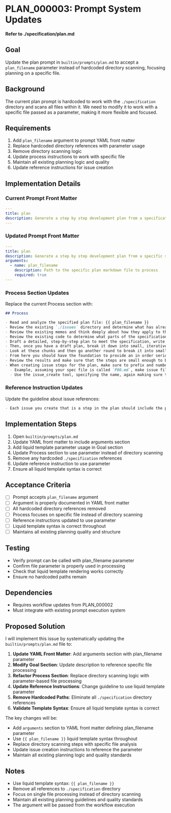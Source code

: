 # PLAN_000003: Prompt System Updates

**Refer to ./specification/plan.md**

## Goal

Update the plan prompt in `builtin/prompts/plan.md` to accept a `plan_filename` parameter instead of hardcoded directory scanning, focusing planning on a specific file.

## Background

The current plan prompt is hardcoded to work with the `./specification` directory and scans all files within it. We need to modify it to work with a specific file passed as a parameter, making it more flexible and focused.

## Requirements

1. Add `plan_filename` argument to prompt YAML front matter
2. Replace hardcoded directory references with parameter usage
3. Remove directory scanning logic
4. Update process instructions to work with specific file
5. Maintain all existing planning logic and quality
6. Update reference instructions for issue creation

## Implementation Details

### Current Prompt Front Matter

```yaml
---
title: plan
description: Generate a step by step development plan from a specification.
---
```

### Updated Prompt Front Matter

```yaml
---
title: plan
description: Generate a step by step development plan from a specific specification file.
arguments:
  - name: plan_filename
    description: Path to the specific plan markdown file to process
    required: true
---
```

### Process Section Updates

Replace the current Process section with:

```markdown
## Process

- Read and analyze the specified plan file: {{ plan_filename }}
- Review the existing `./issues` directory and determine what has already been planned.
- Review the existing memos and think deeply about how they apply to the plan.
- Review the existing code to determine what parts of the specification might already be implemented.
- Draft a detailed, step-by-step plan to meet the specification, write this out to a temp file `.swissarmyhammer/tmp/DRAFT_PLAN.md`, refer to this draft plan to refresh your memory.
- Then, once you have a draft plan, break it down into small, iterative chunks that build on each other incrementally.
- Look at these chunks and then go another round to break it into small steps.
- From here you should have the foundation to provide an in order series of issue files that describes the work to do at each step
- Review the results and make sure that the steps are small enough to be implemented safely, but big enough to move the project forward
- When creating issue steps for the plan, make sure to prefix and number them padded with 0's so they run in order
  - Example, assuming your spec file is called `FOO.md`, make issue files called `FOO_<nnnnnn>_name.md`, so that your plan steps are in order
  - Use the issue_create tool, specifying the name, again making sure they are named so that they run in order
```

### Reference Instruction Updates

Update the guideline about issue references:

```markdown
- Each issue you create that is a step in the plan should include the phrase "Refer to {{ plan_filename }}"
```

## Implementation Steps

1. Open `builtin/prompts/plan.md`
2. Update YAML front matter to include arguments section
3. Add liquid template parameter usage in Goal section
4. Update Process section to use parameter instead of directory scanning
5. Remove any hardcoded `./specification` references
6. Update reference instruction to use parameter
7. Ensure all liquid template syntax is correct

## Acceptance Criteria

- [ ] Prompt accepts `plan_filename` argument
- [ ] Argument is properly documented in YAML front matter
- [ ] All hardcoded directory references removed
- [ ] Process focuses on specific file instead of directory scanning
- [ ] Reference instructions updated to use parameter
- [ ] Liquid template syntax is correct throughout
- [ ] Maintains all existing planning quality and structure

## Testing

- Verify prompt can be called with plan_filename parameter
- Confirm file parameter is properly used in processing
- Check that liquid template rendering works correctly
- Ensure no hardcoded paths remain

## Dependencies

- Requires workflow updates from PLAN_000002
- Must integrate with existing prompt execution system

## Proposed Solution

I will implement this issue by systematically updating the `builtin/prompts/plan.md` file to:

1. **Update YAML Front Matter**: Add arguments section with plan_filename parameter
2. **Modify Goal Section**: Update description to reference specific file processing
3. **Refactor Process Section**: Replace directory scanning logic with parameter-based file processing
4. **Update Reference Instructions**: Change guideline to use liquid template parameter
5. **Remove Hardcoded Paths**: Eliminate all `./specification` directory references
6. **Validate Template Syntax**: Ensure all liquid template syntax is correct

The key changes will be:
- Add `arguments` section to YAML front matter defining plan_filename parameter
- Use `{{ plan_filename }}` liquid template syntax throughout
- Replace directory scanning steps with specific file analysis
- Update issue creation instructions to reference the parameter
- Maintain all existing planning logic and quality standards

## Notes

- Use liquid template syntax: `{{ plan_filename }}`
- Remove all references to `./specification` directory
- Focus on single file processing instead of directory scanning
- Maintain all existing planning guidelines and quality standards
- The argument will be passed from the workflow execution